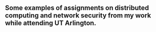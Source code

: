 ## Some examples of assignments on distributed computing and network security from my work while attending UT Arlington. 
